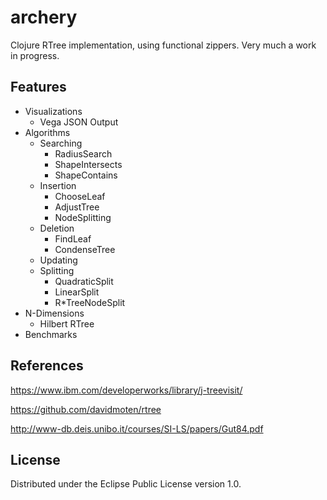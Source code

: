 # archery

Clojure RTree implementation, using functional zippers. Very much a work in progress.

## Features
* Visualizations
  * Vega JSON Output
* Algorithms
  * Searching
    * RadiusSearch
    * ShapeIntersects
    * ShapeContains
  * Insertion
    * ChooseLeaf
    * AdjustTree
    * NodeSplitting
  * Deletion
    * FindLeaf
    * CondenseTree
  * Updating
  * Splitting
    * QuadraticSplit
    * LinearSplit
    * R\*TreeNodeSplit
* N-Dimensions
  * Hilbert RTree
* Benchmarks

## References

https://www.ibm.com/developerworks/library/j-treevisit/

https://github.com/davidmoten/rtree

http://www-db.deis.unibo.it/courses/SI-LS/papers/Gut84.pdf

## License

Distributed under the Eclipse Public License version 1.0.
